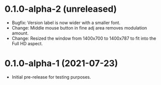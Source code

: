 0.1.0-alpha-2 (unreleased)
==========================

* Bugfix: Version label is now wider with a smaller font.
* Change: Middle mouse button in fine adj area removes modulation amount.
* Change: Resized the window from 1400x700 to 1400x787 to fit into the
Full HD aspect.

0.1.0-alpha-1 (2021-07-23)
==========================

* Initial pre-release for testing purposes.
